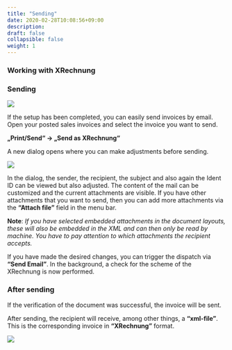 ```yaml
---
title: "Sending"
date: 2020-02-28T10:08:56+09:00
description: 
draft: false
collapsible: false
weight: 1
---
```

### Working with XRechnung

### Sending

![](images/XRechnung/XRechnungScreenshot3.PNG)

If the setup has been completed, you can easily send invoices by email. Open your posted sales invoices and select the invoice you want to send.
 
**„Print/Send“ -> „Send as XRechnung“**

A new dialog opens where you can make adjustments before sending.

![](images/XRechnung/XRechnungScreenshot4.PNG)

In the dialog, the sender, the recipient, the subject and also again the Ident ID can be viewed but also adjusted.
The content of the mail can be customized and the current attachments are visible.
If you have other attachments that you want to send, then you can add more attachments via the **“Attach file”** field in the menu bar.

**Note**: _If you have selected embedded attachments in the document layouts, these will also be embedded in the XML and can then only be read by machine. You have to pay attention to which attachments the recipient accepts._

If you have made the desired changes, you can trigger the dispatch via **“Send Email”**. In the background, a check for the scheme of the XRechnung is now performed.

### After sending

If the verification of the document was successful, the invoice will be sent.

After sending, the recipient will receive, among other things, a **“xml-file”**.
This is the corresponding invoice in **“XRechnung”** format.

![](images/XRechnung/XRechnungScreenshot5.png)